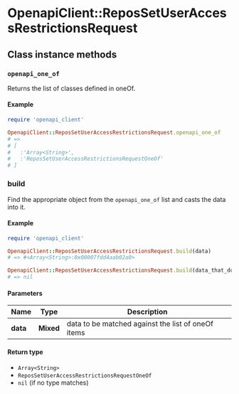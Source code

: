 # OpenapiClient::ReposSetUserAccessRestrictionsRequest

## Class instance methods

### `openapi_one_of`

Returns the list of classes defined in oneOf.

#### Example

```ruby
require 'openapi_client'

OpenapiClient::ReposSetUserAccessRestrictionsRequest.openapi_one_of
# =>
# [
#   :'Array<String>',
#   :'ReposSetUserAccessRestrictionsRequestOneOf'
# ]
```

### build

Find the appropriate object from the `openapi_one_of` list and casts the data into it.

#### Example

```ruby
require 'openapi_client'

OpenapiClient::ReposSetUserAccessRestrictionsRequest.build(data)
# => #<Array<String>:0x00007fdd4aab02a0>

OpenapiClient::ReposSetUserAccessRestrictionsRequest.build(data_that_doesnt_match)
# => nil
```

#### Parameters

| Name | Type | Description |
| ---- | ---- | ----------- |
| **data** | **Mixed** | data to be matched against the list of oneOf items |

#### Return type

- `Array<String>`
- `ReposSetUserAccessRestrictionsRequestOneOf`
- `nil` (if no type matches)

